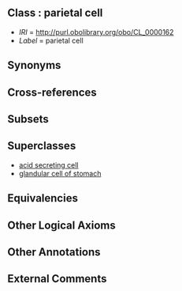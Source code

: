 
## Class : parietal cell

 * *IRI* = http://purl.obolibrary.org/obo/CL_0000162
 * *Label* = parietal cell

## Synonyms


## Cross-references


## Subsets


## Superclasses

 * [acid secreting cell](../../CL/61/CL_0000161.md)
 * [glandular cell of stomach](../../CL/59/CL_0002659.md)

## Equivalencies


## Other Logical Axioms


## Other Annotations


## External Comments

